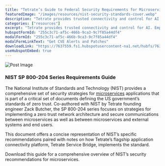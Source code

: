 ```yaml
---
title: "Tetrate’s Guide to Federal Security Requirements for Microservices"
featuredImage: "/images/resources/nist-security-standards-cover.webp"
description: "Tetrate provides trusted connectivity and control for AI. Empower developers while safeguarding the business. Built atop the proven Envoy proxy & Envoy AI Gateway."
categories: ["resources"]
excerpt: "Tetrate provides trusted connectivity and control for AI. Empower developers while safeguarding the business. Built atop the proven Envoy proxy & Envoy AI Gateway."
hubspotFormId: "255c3c71-af5c-466b-9ca3-9c7f85a44df4"
modalFormId: "255c3c71-af5c-466b-9ca3-9c7f85a44df4"
modalFormLinkText: "Get CVE Alerts and Patches"
downloadLink: "https://7637559.fs1.hubspotusercontent-na1.net/hubfs/7637559/NIST%20SP%20800-204%20Series%20Requirements%20Guide.pdf"
useHubspotEmbed: true
---
```


![Post Image](/images/resources/nist-security-standards-cover.webp)

### [](#nist-sp-800-204-series-requirements-guide)NIST SP 800-204 Series Requirements Guide

The National Institute of Standards and Technology (NIST) provides a comprehensive set of security strategies for [microservices](/resource/tetrate-guide-to-federal-security-requirements-for-microservices/) applications that is part of a critical set of documents defining the US government’s standards of zero trust. Co-authored with NIST by Tetrate founding engineer Zack Butcher, the SP 800-204 series focuses on strategies for implementing a zero trust network architecture and secure communications between microservices as well as between microservices and external systems and end users.

This document offers a concise representation of NIST’s specific recommendations paired with notes on how Tetrate’s flagship application connectivity platform, Tetrate Service Bridge, implements the standard.

Download this guide for a comprehensive overview of NIST’s security recommendations for microservices.
